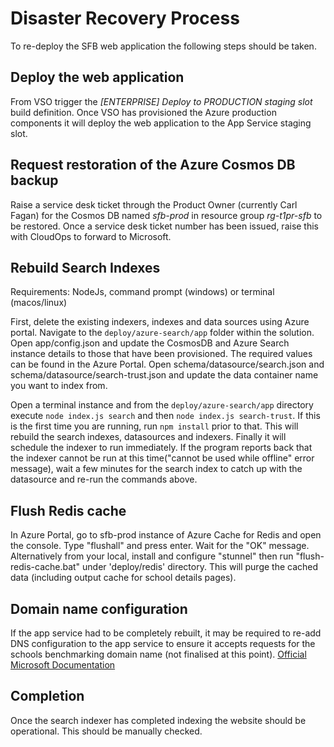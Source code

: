 # Disaster Recovery Process

To re-deploy the SFB web application the following steps should be taken.

## Deploy the web application

From VSO trigger the *[ENTERPRISE] Deploy to PRODUCTION staging slot* build definition.
Once VSO has provisioned the Azure production components it will deploy the web application to the App Service staging slot.

## Request restoration of the Azure Cosmos DB backup

Raise a service desk ticket through the Product Owner (currently Carl Fagan) for the Cosmos DB named *sfb-prod* in resource group *rg-t1pr-sfb* to be restored.  Once a service desk ticket number has been issued, raise this with CloudOps to forward to Microsoft.

## Rebuild Search Indexes

Requirements: NodeJs, command prompt (windows) or terminal (macos/linux)

First, delete the existing indexers, indexes and data sources using Azure portal.
Navigate to the `deploy/azure-search/app` folder within the solution.  
Open app/config.json and update the CosmosDB and Azure Search instance details to those that have been provisioned.  The required values can be found in the Azure Portal.
Open schema/datasource/search.json and schema/datasource/search-trust.json and update the data container name you want to index from.

Open a terminal instance and from the `deploy/azure-search/app` directory execute `node index.js search` and then `node index.js search-trust`. If this is the first time you are running, run `npm install` prior to that.  This will rebuild the search indexes, datasources and indexers.  Finally it will schedule the indexer to run immediately.  If the program reports back that the indexer cannot be run at this time("cannot be used while offline" error message), wait a few minutes for the search index to catch up with the datasource and re-run the commands above.

## Flush Redis cache
In Azure Portal, go to sfb-prod instance of Azure Cache for Redis and open the console. Type "flushall" and press enter. Wait for the "OK" message. Alternatively from your local, install and configure "stunnel" then run "flush-redis-cache.bat" under 'deploy/redis' directory. This will purge the cached data (including output cache for school details pages).

## Domain name configuration

If the app service had to be completely rebuilt, it may be required to re-add DNS configuration to the app service to ensure it accepts requests for the schools benchmarking domain name (not finalised at this point).  [Official Microsoft Documentation](https://docs.microsoft.com/en-us/azure/app-service-web/app-service-web-tutorial-custom-domain)

## Completion

Once the search indexer has completed indexing the website should be operational.  This should be manually checked.



